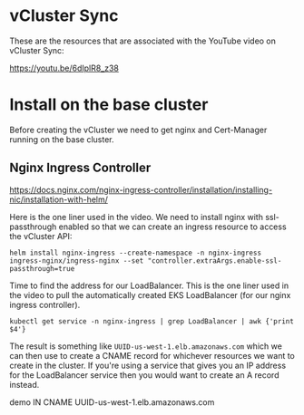 # vCluster Sync

These are the resources that are associated with the YouTube video on vCluster Sync:

https://youtu.be/6dIplR8_z38

# Install on the base cluster

Before creating the vCluster we need to get nginx and Cert-Manager running on the base cluster.

## Nginx Ingress Controller

https://docs.nginx.com/nginx-ingress-controller/installation/installing-nic/installation-with-helm/

Here is the one liner used in the video. We need to install nginx with ssl-passthrough enabled so that we can create an ingress resource to access the vCluster API:

`helm install nginx-ingress --create-namespace -n nginx-ingress ingress-nginx/ingress-nginx --set "controller.extraArgs.enable-ssl-passthrough=true`

Time to find the address for our LoadBalancer. This is the one liner used in the video to pull the automatically created EKS LoadBalancer (for our nginx ingress controller). 

`kubectl get service -n nginx-ingress | grep LoadBalancer | awk {'print $4'}`

The result is something like `UUID-us-west-1.elb.amazonaws.com` which we can then use to create a CNAME record for whichever resources we want to create in the cluster. If you're using a service that gives you an IP address for the LoadBalancer service then you would want to create an A record instead.

demo IN CNAME UUID-us-west-1.elb.amazonaws.com


